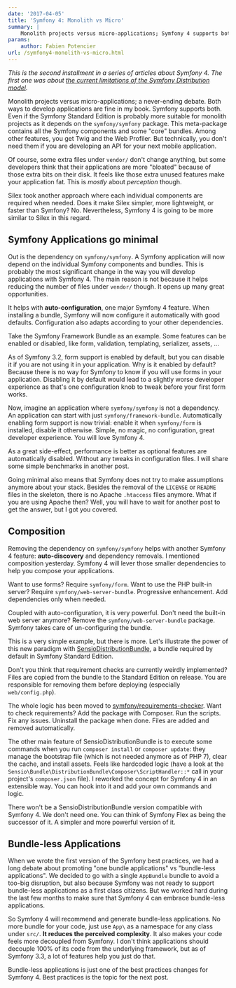 ```yaml
---
date: '2017-04-05'
title: 'Symfony 4: Monolith vs Micro'
summary: |
    Monolith projects versus micro-applications; Symfony 4 supports both.
params:
    author: Fabien Potencier
url: /symfony4-monolith-vs-micro.html
---
```


*This is the second installment in a series of articles about Symfony 4. The
first one was about [the current limitations of the Symfony Distribution
model](/symfony4-compose-applications.html).*

Monolith projects versus micro-applications; a never-ending debate. Both ways
to develop applications are fine in my book. Symfony supports both. Even if the
Symfony Standard Edition is probably more suitable for monolith projects as it
depends on the `symfony/symfony` package. This meta-package contains all the
Symfony components and some "core" bundles. Among other features, you get Twig
and the Web Profiler. But technically, you don't need them if you are
developing an API for your next mobile application.

Of course, some extra files under `vendor/` don't change anything, but some
developers think that their applications are more "bloated" because of those
extra bits on their disk. It feels like those extra unused features make your
application fat. This is *mostly* about *perception* though.

Silex took another approach where each individual components are required when
needed. Does it make Silex simpler, more lightweight, or faster than Symfony?
No. Nevertheless, Symfony 4 is going to be more similar to Silex in this regard.

Symfony Applications go minimal
-------------------------------

Out is the dependency on `symfony/symfony`. A Symfony application will now
depend on the individual Symfony components and bundles. This is probably the
most significant change in the way you will develop applications with Symfony 4.
The main reason is not because it helps reducing the number of files under
`vendor/` though. It opens up many great opportunities.

It helps with **auto-configuration**, one major Symfony 4 feature. When
installing a bundle, Symfony will now configure it automatically with good
defaults. Configuration also adapts according to your other dependencies.

Take the Symfony Framework Bundle as an example. Some features can be enabled
or disabled, like form, validation, templating, serializer, assets, ...

As of Symfony 3.2, form support is enabled by default, but you can disable it
if you are not using it in your application. Why is it enabled by default?
Because there is no way for Symfony to know if you will use forms in your
application. Disabling it by default would lead to a slightly worse developer
experience as that's one configuration knob to tweak before your first form
works.

Now, imagine an application where `symfony/symfony` is not a dependency. An
application can start with just `symfony/framework-bundle`. Automatically
enabling form support is now trivial: enable it when `symfony/form` is
installed, disable it otherwise. Simple, no magic, no configuration, great
developer experience. You will love Symfony 4.

As a great side-effect, performance is better as optional features are
automatically disabled. Without any tweaks in configuration files. I will share
some simple benchmarks in another post.

Going minimal also means that Symfony does not try to make assumptions anymore
about your stack. Besides the removal of the `LICENSE` or `README` files in the
skeleton, there is no Apache `.htaccess` files anymore. What if you are using
Apache then? Well, you will have to wait for another post to get the answer,
but I got you covered.

Composition
-----------

Removing the dependency on `symfony/symfony` helps with another Symfony 4
feature: **auto-discovery** and dependency removals. I mentioned composition
yesterday. Symfony 4 will lever those smaller dependencies to help you compose
your applications.

Want to use forms? Require `symfony/form`. Want to use the PHP built-in server?
Require `symfony/web-server-bundle`. Progressive enhancement. Add dependencies
only when needed.

Coupled with auto-configuration, it is very powerful. Don't need the built-in
web server anymore? Remove the `symfony/web-server-bundle` package. Symfony
takes care of un-configuring the bundle.

This is a very simple example, but there is more. Let's illustrate the power of
this new paradigm with
[SensioDistributionBundle](https://github.com/sensiolabs/SensioDistributionBundle), 
a bundle required by default in Symfony Standard Edition.

Don't you think that requirement checks are currently weirdly implemented?
Files are copied from the bundle to the Standard Edition on release. You are
responsible for removing them before deploying (especially `web/config.php`).

The whole logic has been moved to
[symfony/requirements-checker](https://github.com/symfony/requirements-checker).
Want to check requirements? Add the package with Composer. Run the scripts.
Fix any issues. Uninstall the package when done. Files are added and removed
automatically.

The other main feature of SensioDistributionBundle is to execute some commands
when you run `composer install` or `composer update`: they manage the bootstrap
file (which is not needed anymore as of PHP 7), clear the cache, and install
assets. Feels like hardcoded logic (have a look at the
`Sensio\Bundle\DistributionBundle\Composer\ScriptHandler::*` call in your
project's `composer.json` file). I reworked the concept for Symfony 4 in an
extensible way. You can hook into it and add your own commands and logic.

There won't be a SensioDistributionBundle version compatible with Symfony 4. We
don't need one. You can think of Symfony Flex as being the successor of it. A
simpler and more powerful version of it.

Bundle-less Applications
------------------------

When we wrote the first version of the Symfony best practices, we had a long
debate about promoting "one bundle applications" vs "bundle-less applications".
We decided to go with a single `AppBundle` bundle to avoid a too-big
disruption, but also because Symfony was not ready to support bundle-less
applications as a first class citizens. But we worked hard during the last few
months to make sure that Symfony 4 can embrace bundle-less applications.

So Symfony 4 will recommend and generate bundle-less applications. No more
bundle for your code, just use `App\` as a namespace for any class under
`src/`. **It reduces the perceived complexity**. It also makes your code feels
more decoupled from Symfony. I don't think applications should decouple 100% of
its code from the underlying framework, but as of Symfony 3.3, a lot of
features help you just do that.

Bundle-less applications is just one of the best practices changes for Symfony 4.
Best practices is the topic for the next post.
